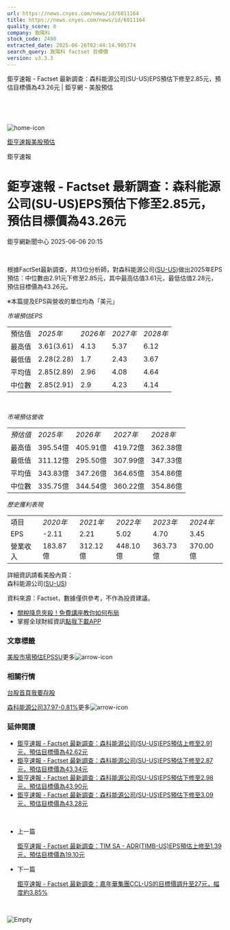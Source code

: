 ```yaml
---
url: https://news.cnyes.com/news/id/6011164
title: https://news.cnyes.com/news/id/6011164
quality_score: 8
company: 敦陽科
stock_code: 2480
extracted_date: 2025-06-26T02:44:14.905774
search_query: 敦陽科 factset 目標價
version: v3.3.3
---
```


鉅亨速報 - Factset 最新調查：森科能源公司(SU-US)EPS預估下修至2.85元，預估目標價為43.26元 | 鉅亨網 - 美股預估

‌

‌

![home-icon](/assets/icons/breadCrumb/symbol-icon-home.svg)

[鉅亨速報](/news/cat/anue_live)[美股預估](/news/cat/us_forecast)

鉅亨速報

# 鉅亨速報 - Factset 最新調查：森科能源公司(SU-US)EPS預估下修至2.85元，預估目標價為43.26元

鉅亨網新聞中心 2025-06-06 20:15

‌

根據FactSet最新調查，共13位分析師，對森科能源公司([SU-US](https://invest.cnyes.com/usstock/detail/SU))做出2025年EPS預估：中位數由2.91元下修至2.85元，其中最高估值3.61元，最低估值2.28元，預估目標價為43.26元。

※本篇提及EPS與營收的單位均為「美元」

*市場預估EPS*

|  |  |  |  |  |
| --- | --- | --- | --- | --- |
| 預估值 | *2025年* | *2026年* | *2027年* | *2028年* |
| 最高值 | 3.61(3.61) | 4.13 | 5.37 | 6.12 |
| 最低值 | 2.28(2.28) | 1.7 | 2.43 | 3.67 |
| 平均值 | 2.85(2.89) | 2.96 | 4.08 | 4.64 |
| 中位數 | 2.85(2.91) | 2.9 | 4.23 | 4.14 |

‌

*市場預估營收*

|  |  |  |  |  |
| --- | --- | --- | --- | --- |
| *預估值* | *2025年* | *2026年* | *2027年* | *2028年* |
| 最高值 | 395.54億 | 405.91億 | 419.72億 | 362.38億 |
| 最低值 | 311.12億 | 295.50億 | 307.99億 | 347.33億 |
| 平均值 | 343.83億 | 347.26億 | 364.65億 | 354.86億 |
| 中位數 | 335.75億 | 344.54億 | 360.22億 | 354.86億 |

*歷史獲利表現*

|  |  |  |  |  |  |
| --- | --- | --- | --- | --- | --- |
| 項目 | *2020年* | *2021年* | *2022年* | *2023年* | *2024年* |
| EPS | -2.11 | 2.21 | 5.02 | 4.70 | 3.45 |
| 營業收入 | 183.87億 | 312.12億 | 448.10億 | 363.73億 | 370.00億 |

詳細資訊請看美股內頁：  
森科能源公司([SU-US](https://invest.cnyes.com/usstock/detail/SU))

資料來源：Factset，數據僅供參考，不作為投資建議。

* [關稅降息夾殺！免費講座教你如何布局](https://events.cnyes.com/rsc2025H2-35584?utm_source=anue&utm_medium=usstocks_end)
* 掌握全球財經資訊[點我下載APP](http://www.cnyes.com/app/?utm_source=mweb&utm_medium=HamMenuBanner&utm_campaign=fixed&utm_content=entr)

### 文章標籤

[美股](https://news.cnyes.com/tag/美股 "美股")[市場預估](https://news.cnyes.com/tag/市場預估 "市場預估")[EPS](https://news.cnyes.com/tag/EPS "EPS")[SU](https://news.cnyes.com/tag/SU "SU")更多![arrow-icon](/assets/icons/arrows/arrow-down.svg)

### 相關行情

[台股首頁](https://www.cnyes.com/twstock)[我要存股](https://supr.link/8OHaU)

[森科能源公司37.97-0.81%](https://invest.cnyes.com/usstock/detail/SU)更多![arrow-icon](/assets/icons/arrows/arrow-down.svg)

### 延伸閱讀

* [鉅亨速報 - Factset 最新調查：森科能源公司(SU-US)EPS預估上修至2.91元，預估目標價為42.62元](/news/id/5992179)
* [鉅亨速報 - Factset 最新調查：森科能源公司(SU-US)EPS預估下修至2.87元，預估目標價為43.34元](/news/id/5985340)
* [鉅亨速報 - Factset 最新調查：森科能源公司(SU-US)EPS預估下修至2.98元，預估目標價為43.90元](/news/id/5965970)
* [鉅亨速報 - Factset 最新調查：森科能源公司(SU-US)EPS預估下修至3.09元，預估目標價為43.28元](/news/id/5940304)

‌

* 上一篇

  [鉅亨速報 - Factset 最新調查：TIM SA - ADR(TIMB-US)EPS預估上修至1.39元，預估目標價為19.10元](/news/id/6011286)
* 下一篇

  [鉅亨速報 - Factset 最新調查：嘉年華集團CCL-US的目標價調升至27元，幅度約3.85%](/news/id/6009329)

‌

![Empty](/assets/icons/skeleton/empty-image.svg)

‌